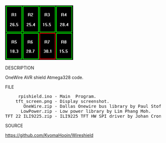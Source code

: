 ![TFT](https://github.com/KyomaHooin/Wireshield/raw/master/avr/tft_screen.png "screenshot")

DESCRIPTION

OneWire AVR shield Atmega328 code.

FILE

<pre>
     rpishield.ino - Main  Program.
    tft_screen.png - Display screenshot.
       OneWire.zip - Dallas Onewire bus library by Paul Stoffregen (c) 2017.
      LowPower.zip - Low power library by Lim Phang Moh.
TFT_22_ILI9225.zip - ILI9225 TFT HW SPI driver by Johan Cronje Nkawu (c) 2017.
</pre>

SOURCE

https://github.com/KyomaHooin/Wireshield


